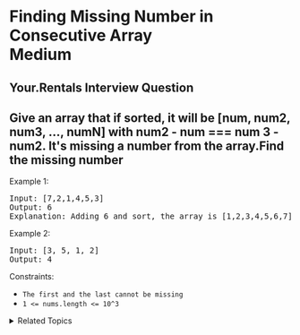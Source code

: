 # Finding Missing Number in Consecutive Array<br> Medium
## Your.Rentals Interview Question

## Give an array that if sorted, it will be [num, num2, num3, ..., numN] with num2 - num === num 3 - num2. It's missing a number from the array.Find the missing number

Example 1:

<pre>
Input: [7,2,1,4,5,3]
Output: 6
Explanation: Adding 6 and sort, the array is [1,2,3,4,5,6,7]
</pre>

Example 2:

<pre>
Input: [3, 5, 1, 2]
Output: 4
</pre>

Constraints:

-   `The first and the last cannot be missing`
-	`1 <= nums.length <= 10^3`

<details>

<summary> Related Topics </summary>

-   `Array`
-   `Math`

</details>
